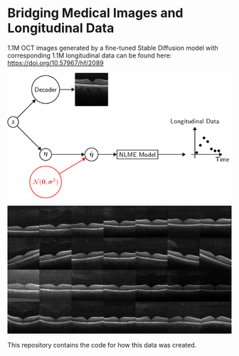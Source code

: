 # Bridging Medical Images and Longitudinal Data
1.1M OCT images generated by a fine-tuned Stable Diffusion model with corresponding 1.1M longitudinal data can be found here: https://doi.org/10.57967/hf/2089

![alt text](images/overview.png)

![alt text](images/paper_image_1.png)

This repository contains the code for how this data was created.
